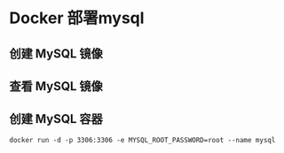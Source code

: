 # Docker 部署mysql

## 创建 MySQL  镜像

## 查看 MySQL 镜像

## 创建 MySQL 容器

```
docker run -d -p 3306:3306 -e MYSQL_ROOT_PASSWORD=root --name mysql
```

